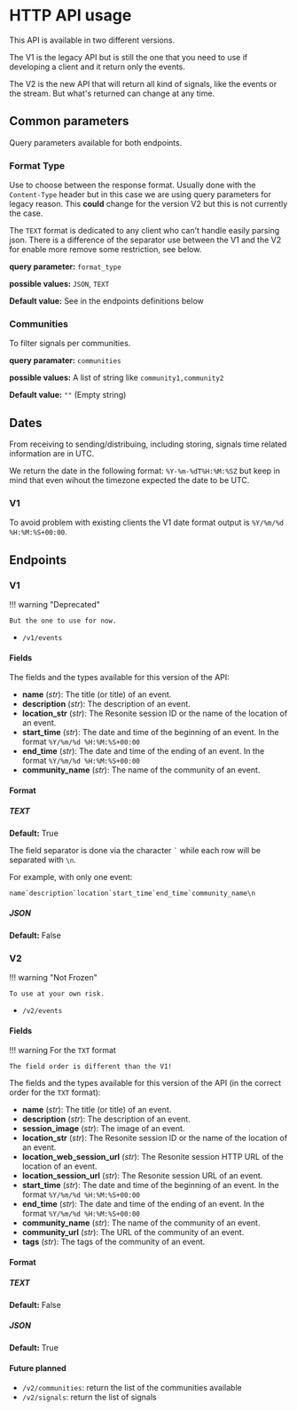 # HTTP API usage

This API is available in two different versions.

The V1 is the legacy API but is still the one that you need to use if developing a client and it return only the
events.

The V2 is the new API that will return all kind of signals, like the events or the stream. But what's returned can change at any time.

## Common parameters

Query parameters available for both endpoints.

### Format Type

Use to choose between the response format. Usually done with the `Content-Type` header but in this case we are using query parameters for legacy reason. This **could** change for the version V2 but this is not currently the case.

The `TEXT` format is dedicated to any client who can't handle easily parsing json. There is a difference of the separator use between the V1 and the V2 for enable more remove some restriction, see below.

**query parameter:** `format_type`

**possible values:** `JSON`, `TEXT`

**Default value:** See in the endpoints definitions below

### Communities

To filter signals per communities.

**query paramater:** `communities`

**possible values:** A list of string like `community1,community2`

**Default value:** `""` (Empty string)

## Dates

From receiving to sending/distribuing, including storing, signals time related information are in UTC.

We return the date in the following format: `%Y-%m-%dT%H:%M:%SZ` but keep in mind that even wihout the timezone expected the date to be UTC.

### V1

To avoid problem with existing clients the V1 date format output is `%Y/%m/%d %H:%M:%S+00:00`.

## Endpoints

### V1

!!! warning "Deprecated"

    But the one to use for now.

- `/v1/events`

#### Fields

The fields and the types available for this version of the API:

- **name** (_str_): The title (or title) of an event.
- **description** (_str_): The description of an event.
- **location_str** (_str_): The Resonite session ID or the name of the location of an event.
- **start_time** (_str_): The date and time of the beginning of an event. In the format `%Y/%m/%d %H:%M:%S+00:00`
- **end_time** (_str_): The date and time of the ending of an event. In the format `%Y/%m/%d %H:%M:%S+00:00`
- **community_name** (_str_): The name of the community of an event.

#### Format

##### TEXT

**Default:** True

The field separator is done via the character `` ` `` while each row will be separated with `\n`.

For example, with only one event:

```
name`description`location`start_time`end_time`community_name\n
```

##### JSON

**Default:** False

### V2

!!! warning "Not Frozen"

    To use at your own risk.

- `/v2/events`

#### Fields

!!! warning For the `TXT` format

    The field order is different than the V1!

The fields and the types available for this version of the API (in the correct order for the `TXT` format):

- **name** (_str_): The title (or title) of an event.
- **description** (_str_): The description of an event.
- **session_image** (_str_): The image of an event.
- **location_str** (_str_): The Resonite session ID or the name of the location of an event.
- **location_web_session_url** (_str_): The Resonite session HTTP URL of the location of an event.
- **location_session_url** (_str_): The Resonite session URL of an event.
- **start_time** (_str_): The date and time of the beginning of an event. In the format `%Y/%m/%d %H:%M:%S+00:00`
- **end_time** (_str_): The date and time of the ending of an event. In the format `%Y/%m/%d %H:%M:%S+00:00`
- **community_name** (_str_): The name of the community of an event.
- **community_url** (_str_): The URL of the community of an event.
- **tags** (_str_): The tags of the community of an event.

#### Format

##### TEXT

**Default:** False

##### JSON

**Default:** True

#### Future planned

- `/v2/communities`: return the list of the communities available
- `/v2/signals`: return the list of signals
